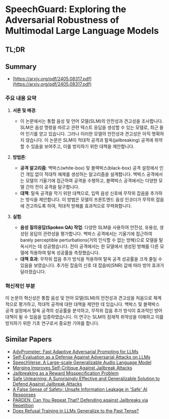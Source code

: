# SpeechGuard: Exploring the Adversarial Robustness of Multimodal Large Language Models
## TL;DR
## Summary
- [https://arxiv.org/pdf/2405.08317.pdf](https://arxiv.org/pdf/2405.08317.pdf)

### 주요 내용 요약

1. **서론 및 배경**:
   - 이 논문에서는 통합 음성 및 언어 모델(SLM)의 안전성과 견고성을 조사합니다. SLM은 음성 명령을 따르고 관련 텍스트 응답을 생성할 수 있는 모델로, 최근 들어 인기를 얻고 있습니다. 그러나 이러한 모델의 안전성과 견고성은 아직 명확하지 않습니다. 이 논문은 SLM이 적대적 공격과 탈옥(jailbreaking) 공격에 취약할 수 있음을 보여주고, 이를 방지하기 위한 대책을 제안합니다.

2. **방법론**:
   - **공격 알고리즘**: 백박스(white-box) 및 블랙박스(black-box) 공격 설정에서 인간 개입 없이 적대적 예제를 생성하는 알고리즘을 설계합니다. 백박스 공격에서는 모델의 기울기에 접근하여 공격을 수행하고, 블랙박스 공격에서는 다양한 모델 간의 전이 공격을 탐구합니다.
   - **대책**: 탈옥 공격을 막기 위한 대책으로, 입력 음성 신호에 무작위 잡음을 추가하는 방식을 제안합니다. 이 방법은 모델의 프론트엔드 음성 인코더가 무작위 잡음에 견고하도록 하여, 적대적 방해를 효과적으로 무력화합니다.

3. **실험**:
   - **음성 질의응답(Spoken QA) 작업**: 다양한 SLM을 사용하여 안전성, 유용성, 생성된 응답의 관련성을 평가합니다. 백박스 공격에서는 기울기에 접근하여 barely perceptible perturbations(거의 인식할 수 없는 방해)으로 모델을 탈옥시키는 데 성공했습니다. 전이 공격에서는 한 모델에서 생성된 방해를 다른 모델에 적용하여 탈옥 성공률을 측정했습니다.
   - **대책 효과**: 무작위 잡음 추가 방식을 적용하여 탈옥 공격 성공률을 크게 줄일 수 있음을 보였습니다. 추가된 잡음의 신호 대 잡음비(SNR) 값에 따라 방어 효과가 달라졌습니다.

### 혁신적인 부분
이 논문의 혁신성은 통합 음성 및 언어 모델(SLM)의 안전성과 견고성을 처음으로 체계적으로 평가하고, 적대적 공격에 대한 대책을 제안한 데 있습니다. 백박스 및 블랙박스 공격 설정에서 탈옥 공격의 성공률을 분석하고, 무작위 잡음 추가 방식이 효과적인 방어 대책이 될 수 있음을 입증하였습니다. 이 연구는 SLM의 잠재적 취약성을 이해하고 이를 방지하기 위한 기초 연구로서 중요한 기여를 합니다.

## Similar Papers
- [AdvPrompter: Fast Adaptive Adversarial Prompting for LLMs](2404.16873.md)
- [Self-Evaluation as a Defense Against Adversarial Attacks on LLMs](2407.03234.md)
- [SpeechVerse: A Large-scale Generalizable Audio Language Model](2405.08295.md)
- [Merging Improves Self-Critique Against Jailbreak Attacks](2406.07188.md)
- [Jailbreaking as a Reward Misspecification Problem](2406.14393.md)
- [Safe Unlearning: A Surprisingly Effective and Generalizable Solution to Defend Against Jailbreak Attacks](2407.02855.md)
- [A False Sense of Safety: Unsafe Information Leakage in 'Safe' AI Responses](2407.02551.md)
- [PARDEN, Can You Repeat That? Defending against Jailbreaks via Repetition](2405.07932.md)
- [Does Refusal Training in LLMs Generalize to the Past Tense?](2407.11969.md)
